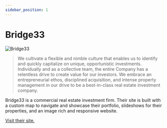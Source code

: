 ```yaml
---
sidebar_position: 1
---
```


# Bridge33

![Bridge33](/img/bridge33.png)

> We cultivate a flexible and nimble culture that enables us to identify and quickly capitalize on unique, opportunistic investments. Individually and as a collective team, the entire Company has a relentless drive to create value for our investors. We embrace an entrepreneurial ethos, disciplined acquisition, and intense property management in our drive to be a best-in-class real estate investment company.

Bridge33 is a commercial real estate investment firm. Their site is built with a custom map to navigate and showcase their portfolio, slideshows for their properties, and an image rich and responsive website.

[Visit their site.](https://www.bridge33capital.com/)
